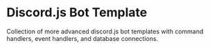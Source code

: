 # Discord.js Bot Template

Collection of more advanced discord.js bot templates with command handlers, event handlers, and database connections.
